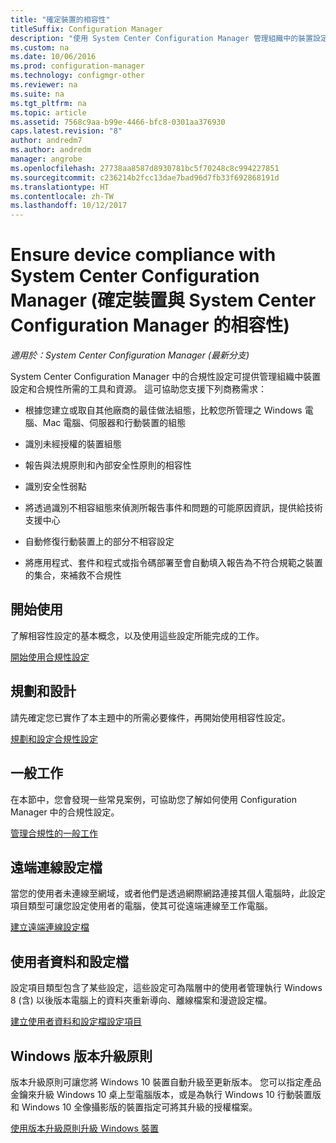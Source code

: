 ```yaml
---
title: "確定裝置的相容性"
titleSuffix: Configuration Manager
description: "使用 System Center Configuration Manager 管理組織中的裝置設定和合規性。"
ms.custom: na
ms.date: 10/06/2016
ms.prod: configuration-manager
ms.technology: configmgr-other
ms.reviewer: na
ms.suite: na
ms.tgt_pltfrm: na
ms.topic: article
ms.assetid: 7568c9aa-b99e-4466-bfc8-0301aa376930
caps.latest.revision: "8"
author: andredm7
ms.author: andredm
manager: angrobe
ms.openlocfilehash: 27738aa8587d8930781bc5f70248c8c994227851
ms.sourcegitcommit: c236214b2fcc13dae7bad96d7fb33f692868191d
ms.translationtype: HT
ms.contentlocale: zh-TW
ms.lasthandoff: 10/12/2017
---
```

# <a name="ensure-device-compliance-with-system-center-configuration-manager"></a>Ensure device compliance with System Center Configuration Manager (確定裝置與 System Center Configuration Manager 的相容性)

*適用於：System Center Configuration Manager (最新分支)*

System Center Configuration Manager 中的合規性設定可提供管理組織中裝置設定和合規性所需的工具和資源。 這可協助您支援下列商務需求：  

-   根據您建立或取自其他廠商的最佳做法組態，比較您所管理之 Windows 電腦、Mac 電腦、伺服器和行動裝置的組態  

-   識別未經授權的裝置組態  

-   報告與法規原則和內部安全性原則的相容性  

-   識別安全性弱點  

-   將透過識別不相容組態來偵測所報告事件和問題的可能原因資訊，提供給技術支援中心  

-   自動修復行動裝置上的部分不相容設定  

-   將應用程式、套件和程式或指令碼部署至會自動填入報告為不符合規範之裝置的集合，來補救不合規性  


## <a name="get-started"></a>開始使用  
 了解相容性設定的基本概念，以及使用這些設定所能完成的工作。  

 [開始使用合規性設定](../../compliance/get-started/get-started-with-compliance-settings.md)  

## <a name="plan-and-design"></a>規劃和設計  
 請先確定您已實作了本主題中的所需必要條件，再開始使用相容性設定。  

 [規劃和設定合規性設定](../../compliance/plan-design/plan-for-and-configure-compliance-settings.md)  

## <a name="common-tasks"></a>一般工作  
 在本節中，您會發現一些常見案例，可協助您了解如何使用 Configuration Manager 中的合規性設定。  

 [管理合規性的一般工作](../../compliance/plan-design/common-tasks-for-managing-compliance.md)  

## <a name="remote-connection-profiles"></a>遠端連線設定檔  
 當您的使用者未連線至網域，或者他們是透過網際網路連接其個人電腦時，此設定項目類型可讓您設定使用者的電腦，使其可從遠端連線至工作電腦。  

 [建立遠端連線設定檔](/sccm/compliance/deploy-use/create-remote-connection-profiles)  

## <a name="user-data-and-profiles"></a>使用者資料和設定檔  
 設定項目類型包含了某些設定，這些設定可為階層中的使用者管理執行 Windows 8 (含) 以後版本電腦上的資料夾重新導向、離線檔案和漫遊設定檔。  

 [建立使用者資料和設定檔設定項目](/sccm/compliance/deploy-use/create-user-data-and-profiles-configuration-items)  

## <a name="windows-edition-upgrade-policy"></a>Windows 版本升級原則  
 版本升級原則可讓您將 Windows 10 裝置自動升級至更新版本。 您可以指定產品金鑰來升級 Windows 10 桌上型電腦版本，或是為執行 Windows 10 行動裝置版和 Windows 10 全像攝影版的裝置指定可將其升級的授權檔案。  

 [使用版本升級原則升級 Windows 裝置](/sccm/compliance/deploy-use/upgrade-windows-version)  
